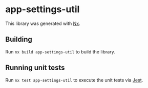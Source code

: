 # app-settings-util

This library was generated with [Nx](https://nx.dev).

## Building

Run `nx build app-settings-util` to build the library.

## Running unit tests

Run `nx test app-settings-util` to execute the unit tests via [Jest](https://jestjs.io).
